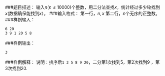 ###题目描述：
输入$n(n \leq 10000)$个整数，用二分法查找$x$，统计经过多少轮找到$x$(数据确保能找到$x$）。
###输入格式：
第一行，$n,x$
第二行，$n$个无序的正整数。
###样例输入：
```
6 20
3 9 1 20 5 8
```
###样例输出：
```
3
```
###样例解释：
说明：排序后`1 3 5 8 9 20`，二分第$1$次找到$5$，第$2$次找到$9$ ，第$3$次找到$20$.